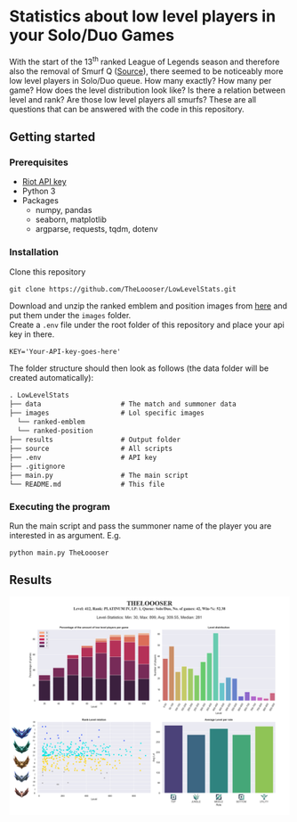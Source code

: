 # Statistics about low level players in your Solo/Duo Games


With the start of the 13<sup>th</sup> ranked League of Legends season and therefore also the removal of Smurf Q 
([Source](https://tearofthegoddess.com/lol-news/riot-is-fixing-ranked-by-removing-smurf-q/)), there seemed to be 
noticeably more low level players in Solo/Duo queue. How many exactly? How many per game? How does the level 
distribution look like? Is there a relation between level and rank? Are those low level players all smurfs? These are 
all questions that can be answered with the code in this repository.


## Getting started

### Prerequisites
- [Riot API key](https://developer.riotgames.com/)
- Python 3
- Packages
    - numpy, pandas
    - seaborn, matplotlib
    - argparse, requests, tqdm, dotenv

### Installation

Clone this repository
```
git clone https://github.com/TheLoooser/LowLevelStats.git
```

Download and unzip the ranked emblem and position images from [here](https://developer.riotgames.com/docs/lol) and put
them under the `images` folder.  
Create a `.env` file under the root folder of this repository and place your api key in there.
```
KEY='Your-API-key-goes-here'
```

The folder structure should then look as follows (the data folder will be created automatically):
```
. LowLevelStats
├── data                    # The match and summoner data
├── images                  # Lol specific images
  └── ranked-emblem         
  └── ranked-position      
├── results                 # Output folder
├── source                  # All scripts
├── .env                    # API key
├── .gitignore               
├── main.py                 # The main script
└── README.md               # This file
```

### Executing the program
Run the main script and pass the summoner name of the player you are interested in as argument. E.g.
```
python main.py TheŁoooser
```

## Results
![image goes here](results/TheŁoooser.png "12.03.2023")
